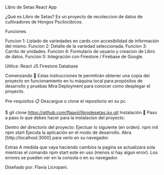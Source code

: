Libro de Setas React App

¿Qué es Libro de Setas?
Es un proyecto de recoleccion de datos de cultivadores de Hongos Pscilocibicos.

Funciones

Funcion 1: Listado de variedades en cards con accesibilidad de información del mismo. Funcion 2: Detalle de la variedad seleccionada. Funcion 3: Carrito de unidades. Funcion 4: Formulario de usuario y creacion de Libro de datos. Funcion 5: Integración con Firestore / Firebase de Google.


Utilice:
React JS Firestore Database

Comenzando 🚀
Estas instrucciones te permitirán obtener una copia del proyecto en funcionamiento en tu máquina local para propósitos de desarrollo y pruebas
Mira Deployment para conocer como desplegar el proyecto.

Pre-requisitos 📋
Descargue o clone el repositorio en su pc.

$ git clone https://github.com/flaavii/librodesetas.jsx.git
Instalación 🔧
Paso a paso lo que debes hacer para la instalacion del proyecto.

Dentro del directorio del proyecto:
Ejectuar lo siguiente (en orden).
npm init npm start
Ejecuta la aplicación en el modo de desarrollo. Abra [http://localhost:3000] para verlo en su navegador.

Extras
A medida que vaya haciendo cambios la pagina se actualizara sola mientras el comando npm start este en uso (menos si hay algun error). Los errores se pueden ver en la consola o en su navegador.

Diseñado por:
Flavia Licropani.
